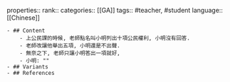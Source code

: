 properties::
rank::
categories:: [[GA]] 
tags:: #teacher, #student
language:: [[Chinese]]

	- ## Content
		- 上公民課的時候, 老師點名叫小明列出十項公民權利, 小明沒有回答.
		- 老師改讓他舉出五項, 小明還是不出聲.
		- 無奈之下, 老師只讓小明答出一項就好,
		- 小明: ""
	- ## Variants
	- ## References